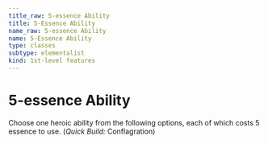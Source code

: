 ```yaml
---
title_raw: 5-essence Ability
title: 5-Essence Ability
name_raw: 5-essence Ability
name: 5-Essence Ability
type: classes
subtype: elementalist
kind: 1st-level features
---
```


# 5-essence Ability

Choose one heroic ability from the following options, each of which costs 5 essence to use. (*Quick Build:* Conflagration)
